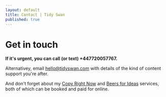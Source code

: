 ```yaml
---
layout: default
title: Contact | Tidy Swan
published: true
---
```


# Get in touch

**If it's urgent, you can call (or text) +447720057767.**

Alternativey, email [hello@tidyswan.com](mailto:hello@tidyswan.com) with details of the kind of content support you're after.

And don't forget about my [Copy Right Now](/copy-right-now) and [Beers for Ideas](/beers-for-ideas) services, both of which can be booked and paid for online.
